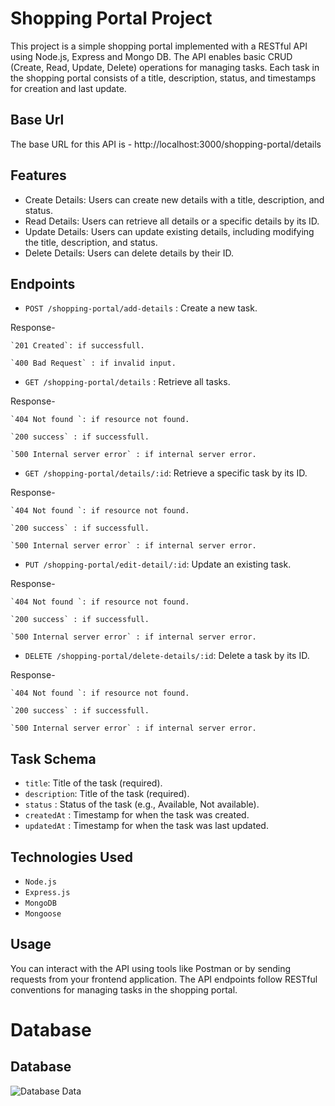 
# Shopping Portal Project

This project is a simple shopping portal implemented with a RESTful API using Node.js, Express and Mongo DB. The API enables basic CRUD (Create, Read, Update, Delete) operations for managing tasks. Each task in the shopping portal consists of a title, description, status, and timestamps for creation and last update.

##  Base Url

The base URL for this API is - http://localhost:3000/shopping-portal/details


## Features

- Create Details: Users can create new details with a title, description, and status.
- Read Details: Users can retrieve all details or a specific details by its ID.
- Update Details: Users can update existing details, including modifying the title, description, and status.
- Delete Details: Users can delete details by their ID.


## Endpoints

- `POST /shopping-portal/add-details` : Create a new task.
    
Response- 

    `201 Created`: if successfull.

    `400 Bad Request` : if invalid input.

- `GET /shopping-portal/details`  : Retrieve all tasks.


 Response- 

    `404 Not found `: if resource not found.

    `200 success` : if successfull.

    `500 Internal server error` : if internal server error.

- `GET /shopping-portal/details/:id`: Retrieve a specific task by its ID.

Response- 

    `404 Not found `: if resource not found.

    `200 success` : if successfull.

    `500 Internal server error` : if internal server error.


- `PUT /shopping-portal/edit-detail/:id`: Update an existing task.

Response- 

    `404 Not found `: if resource not found.

    `200 success` : if successfull.

    `500 Internal server error` : if internal server error.


- `DELETE /shopping-portal/delete-details/:id`: Delete a task by its ID.

Response- 

    `404 Not found `: if resource not found.

    `200 success` : if successfull.

    `500 Internal server error` : if internal server error.
    
## Task Schema

- `title`: Title of the task (required).
- `description`: Title of the task (required).
- `status` : Status of the task (e.g., Available, Not available).
- `createdAt` : Timestamp for when the task was created.
- `updatedAt` : Timestamp for when the task was last updated.

  
## Technologies Used

- `Node.js`
- `Express.js`
- `MongoDB`
- `Mongoose`



## Usage

You can interact with the API using tools like Postman or by sending requests from your frontend application. The API endpoints follow RESTful conventions for managing tasks in the shopping portal.

# Database 
## Database 
![Database Data](https://github.com/akashkhot12/Shopping_Portal_Project/tree/main/Images)
